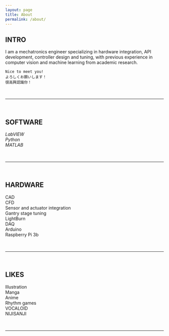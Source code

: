 ```yaml
---
layout: page
title: About
permalink: /about/
---
```

## INTRO
I am a mechatronics engineer specializing in hardware integration, API development, controller design and tuning, with previous experience in computer vision and machine learning from academic research.

`Nice to meet you!`  
`よろしくお願いします！`  
`很高興認識你！`

<br/>
<hr>
<br/>

## SOFTWARE

*LabVIEW*  
*Python*  
*MATLAB*

<br/>
<hr>
<br/>

## HARDWARE
CAD  
CFD  
Sensor and actuator integration  
Gantry stage tuning  
LightBurn  
DAQ  
Arduino  
Raspberry Pi 3b

<br/>
<hr>
<br/>

## LIKES

Illustration  
Manga  
Anime  
Rhythm games   
VOCALOID  
NIJISANJI

<br/>
<hr>